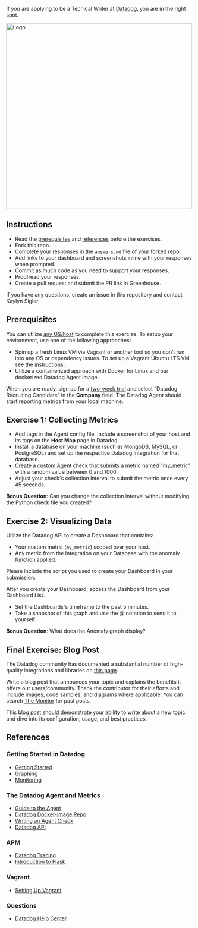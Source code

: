 If you are applying to be a Techical Writer at [Datadog](https://www.datadoghq.com/), you are in the right spot.

<img src="https://repository-images.githubusercontent.com/2967233/246a3700-b83c-11e9-9960-8b03925fc6f7" width="500" height="500" alt="Logo">

## Instructions

* Read the [prerequisites](https://github.com/jeremy-lq/hiring-engineers/blob/tech-writer/README.md#prerequisites) and [references](https://github.com/jeremy-lq/hiring-engineers/blob/tech-writer/README.md#references) before the exercises.
* Fork this repo.
* Complete your responses in the `answers.md` file of your forked repo.
* Add links to your dashboard and screenshots inline with your responses when prompted.
* Commit as much code as you need to support your responses.
* Proofread your responses.
* Create a pull request and submit the PR link in Greenhouse.

If you have any questions, create an issue in this repository and contact Kaylyn Sigler.

## Prerequisites

You can utilize [any OS/host](https://app.datadoghq.com/account/settings#agent) to complete this exercise. To setup your environment, use one of the following approaches:

* Spin up a fresh Linux VM via Vagrant or another tool so you don’t run into any OS or dependency issues. To set up a Vagrant Ubuntu LTS VM, see the [instructions](https://github.com/jeremy-lq/hiring-engineers/blob/tech-writer/README.md#vagrant).
* Utilize a containerized approach with Docker for Linux and our dockerized Datadog Agent image.

When you are ready, sign up for a [two-week trial](https://app.datadoghq.com/signup) and select “Datadog Recruiting Candidate” in the **Company** field. 
The Datadog Agent should start reporting metrics from your local machine. 

## Exercise 1: Collecting Metrics

* Add tags in the Agent config file. Include a screenshot of your host and its tags on the **Host Map** page in Datadog.
* Install a database on your machine (such as MongoDB, MySQL, or PostgreSQL) and set up the respective Datadog integration for that database.
* Create a custom Agent check that submits a metric named "my_metric" with a random value between 0 and 1000.
* Adjust your check's collection interval to submit the metric once every 45 seconds.

**Bonus Question**: Can you change the collection interval without modifying the Python check file you created?

## Exercise 2: Visualizing Data

Utilize the Datadog API to create a Dashboard that contains:

* Your custom metric (`my_metric`) scoped over your host.
* Any metric from the Integration on your Database with the anomaly function applied.

Please include the script you used to create your Dashboard in your submission.

After you create your Dashboard, access the Dashboard from your Dashboard List.

* Set the Dashboards's timeframe to the past 5 minutes.
* Take a snapshot of this graph and use the @ notation to send it to yourself.

**Bonus Question**: What does the Anomaly graph display?

## Final Exercise: Blog Post

The Datadog community has documented a substantial number of high-quality integrations and libraries on [this page](https://docs.datadoghq.com/developers/libraries/). 

Write a blog post that announces your topic and explains the benefits it offers our users/community. Thank the contributor for their efforts and include images, code samples, and diagrams where applicable. You can search [The Monitor](https://www.datadoghq.com/blog/) for past posts.

This blog post should demonstrate your ability to write about a new topic and dive into its configuration, usage, and best practices. 

## References

### Getting Started in Datadog
* [Getting Started](https://docs.datadoghq.com/getting_started/)
* [Graphing](http://docs.datadoghq.com/graphing/)
* [Monitoring](https://docs.datadoghq.com/monitors/)

### The Datadog Agent and Metrics
* [Guide to the Agent](http://docs.datadoghq.com/agent/)
* [Datadog Docker-image Repo](https://hub.docker.com/r/datadog/docker-dd-agent/)
* [Writing an Agent Check](https://docs.datadoghq.com/developers/write_agent_check/)
* [Datadog API](https://docs.datadoghq.com/api/)

### APM
* [Datadog Tracing](https://docs.datadoghq.com/tracing)
* [Introduction to Flask](http://flask.pocoo.org/docs/0.12/quickstart/)

### Vagrant
 * [Setting Up Vagrant](https://www.vagrantup.com/intro/getting-started/)

### Questions
* [Datadog Help Center](https://help.datadoghq.com/hc/en-us)
